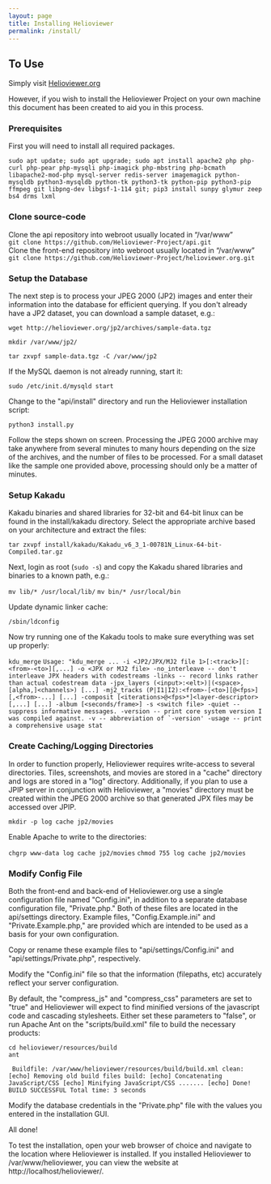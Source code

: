 ```yaml
---
layout: page
title: Installing Helioviewer
permalink: /install/
---
```


## To Use

Simply visit [Helioviewer.org](https://helioviewer.org)

However, if you wish to install the Helioviewer Project on your own machine this document has been created to aid you in this process.

### Prerequisites

First you will need to install all required packages.

`sudo apt update; sudo apt upgrade; sudo apt install apache2 php php-curl php-pear php-mysqli php-imagick php-mbstring php-bcmath libapache2-mod-php mysql-server redis-server imagemagick python-mysqldb python3-mysqldb python-tk python3-tk python-pip python3-pip ffmpeg git libpng-dev libgsf-1-114 git; pip3 install sunpy glymur zeep bs4 drms lxml`  

### Clone source-code

Clone the api repository into webroot usually located in “/var/www”  
`git clone https://github.com/Helioviewer-Project/api.git`  
Clone the front-end repository into webroot usually located in “/var/www”  
`git clone https://github.com/Helioviewer-Project/helioviewer.org.git`  


### Setup the Database

The next step is to process your JPEG 2000 (JP2) images and enter their information into the database for efficient querying.
If you don't already have a JP2 dataset, you can download a sample dataset, e.g.:

`wget http://helioviewer.org/jp2/archives/sample-data.tgz`

`mkdir /var/www/jp2/`

`tar zxvpf sample-data.tgz -C /var/www/jp2`

If the MySQL daemon is not already running, start it:

`sudo /etc/init.d/mysqld start`

Change to the "api/install" directory and run the Helioviewer installation script:

`python3 install.py`

Follow the steps shown on screen. Processing the JPEG 2000 archive may take anywhere from several minutes to many hours depending on the size of the archives, and the number of files to be processed. For a small dataset like the sample one provided above, processing should only be a matter of minutes. 

###  Setup Kakadu

Kakadu binaries and shared libraries for 32-bit and 64-bit linux can be found in the install/kakadu directory. Select the appropriate archive based on your architecture and extract the files:

`tar zxvpf install/kakadu/Kakadu_v6_3_1-00781N_Linux-64-bit-Compiled.tar.gz`

Next, login as root (`sudo -s`) and copy the Kakadu shared libraries and binaries to a known path, e.g.:

`mv lib/* /usr/local/lib/`
`mv bin/* /usr/local/bin`

Update dynamic linker cache:

`/sbin/ldconfig`

Now try running one of the Kakadu tools to make sure everything was set up properly:

`kdu_merge`
``Usage:
 "kdu_merge ...
  -i <JP2/JPX/MJ2 file 1>[:<track>][:<from>-<to>][,...]
  -o <JPX or MJ2 file>
  -no_interleave -- don't interleave JPX headers with codestreams
  -links -- record links rather than actual codestream data
  -jpx_layers (<input>:<elt>)|(<space>,[alpha,]<channels>) [...]
  -mj2_tracks (P|I1|I2):<from>-[<to>][@<fps>][,<from>-...] [...]
  -composit [<iterations>@<fps>*]<layer-descriptor>[,...] [...]
  -album [<seconds/frame>]
  -s <switch file>
  -quiet -- suppress informative messages.
  -version -- print core system version I was compiled against.
  -v -- abbreviation of `-version'
  -usage -- print a comprehensive usage stat``


### Create Caching/Logging Directories

In order to function properly, Helioviewer requires write-access to several directories. Tiles, screenshots, and movies are stored in a "cache" directory and logs are stored in a "log" directory. Additionally, if you plan to use a JPIP server in conjunction with Helioviewer, a "movies" directory must be created within the JPEG 2000 archive so that generated JPX files may be accessed over JPIP.

`mkdir -p log cache jp2/movies`

Enable Apache to write to the directories:

`chgrp www-data log cache jp2/movies`
`chmod 755 log cache jp2/movies`

### Modify Config File

Both the front-end and back-end of Helioviewer.org use a single configuration file named "Config.ini", in addition to a separate database configuration file, "Private.php." Both of these files are located in the api/settings directory. Example files, "Config.Example.ini" and "Private.Example.php," are provided which are intended to be used as a basis for your own configuration.

Copy or rename these example files to "api/settings/Config.ini" and "api/settings/Private.php", respectively.

Modify the "Config.ini" file so that the information (filepaths, etc) accurately reflect your server configuration.

By default, the "compress_js" and "compress_css" parameters are set to "true" and Helioviewer will expect to find minified versions of the javascript code and cascading stylesheets. Either set these parameters to "false", or run Apache Ant on the "scripts/build.xml" file to build the necessary products:

`cd helioviewer/resources/build`  
`ant`

`` Buildfile: /var/www/helioviewer/resources/build/build.xml
 clean:
    [echo] Removing old build files
 build:
    [echo] Concatenating JavaScript/CSS
    [echo] Minifying JavaScript/CSS
    .......
    [echo] Done!
 BUILD SUCCESSFUL
 Total time: 3 seconds``

Modify the database credentials in the "Private.php" file with the values you entered in the installation GUI.

All done!

To test the installation, open your web browser of choice and navigate to the location where Helioviewer is installed. If you installed Helioviewer to /var/www/helioviewer, you can view the website at http://localhost/helioviewer/. 